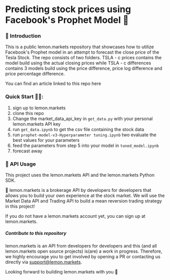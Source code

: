 # Predicting stock prices using Facebook's Prophet Model 🍋 #

### 👋 Introduction ###
This is a public lemon.markets repository that showcases how to utilize Facebook's Prophet model in an attempt to forecast the close price of the Tesla Stock. The repo consists of two folders. TSLA - c prices contains the model build using the actual closing prices while TSLA - c differences contains 3 models build using the price difference, price log difference and price percentage difference.

You can find an article linked to this repo here

### Quick Start 🏃‍♂️: ###
1. sign up to lemon.markets
2. clone this repo
3. Change the market_data_api_key in `get_data.py` with your personal lemon.markets API key
4. run `get_data.ipynb` to get the csv file containing the stock data
5. run `prophet-model-v3-Hyperparameter tuning.ipynb` two evaluate the best values for your parameters
6. feed the parameters from step 5 into your model in `tuned_model.ipynb`
7. forecast away

### 🔌 API Usage ###
This project uses the lemon.markets API and the lemon.markets Python SDK.

🍋 lemon.markets is a brokerage API by developers for developers that allows you to build your own experience at the stock market. We will use the Market Data API and Trading API to build a mean reversion trading strategy in this project!

If you do not have a lemon.markets account yet, you can sign up at lemon.markets.


##### Contribute to this repository #####
lemon.markets is an API from developers for developers and this (and all lemon.markets open source projects) is(are) a work in progress. Therefore, we highly encourage you to get involved by opening a PR or contacting us directly via support@lemon.markets.

Looking forward to building lemon.markets with you 🍋
